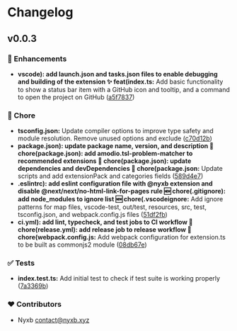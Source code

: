 # Changelog


## v0.0.3


### 🚀 Enhancements

  - **vscode): add launch.json and tasks.json files to enable debugging and building of the extension ✨ feat(index.ts:** Add basic functionality to show a status bar item with a GitHub icon and tooltip, and a command to open the project on GitHub ([a5f7837](https://github.com/nyxb/vscode-open-on-github/commit/a5f7837))

### 🏡 Chore

  - **tsconfig.json:** Update compiler options to improve type safety and module resolution. Remove unused options and exclude ([c70d12b](https://github.com/nyxb/vscode-open-on-github/commit/c70d12b))
  - **package.json): update package name, version, and description 🔧 chore(package.json): add amodio.tsl-problem-matcher to recommended extensions 🔧 chore(package.json): update dependencies and devDependencies 🔧 chore(package.json:** Update scripts and add extensionPack and categories fields ([589d4e7](https://github.com/nyxb/vscode-open-on-github/commit/589d4e7))
  - **.eslintrc): add eslint configuration file with @nyxb extension and disable @next/next/no-html-link-for-pages rule 🆕 chore(.gitignore): add node_modules to ignore list 🆕 chore(.vscodeignore:** Add ignore patterns for map files, vscode-test, out/test, resources, src, test, tsconfig.json, and webpack.config.js files ([51df2fb](https://github.com/nyxb/vscode-open-on-github/commit/51df2fb))
  - **ci.yml): add lint, typecheck, and test jobs to CI workflow 🚀 chore(release.yml): add release job to release workflow 🔧 chore(webpack.config.js:** Add webpack configuration for extension.ts to be built as commonjs2 module ([08db67e](https://github.com/nyxb/vscode-open-on-github/commit/08db67e))

### ✅ Tests

  - **index.test.ts:** Add initial test to check if test suite is working properly ([7a3369b](https://github.com/nyxb/vscode-open-on-github/commit/7a3369b))

### ❤️  Contributors

- Nyxb <contact@nyxb.xyz>

